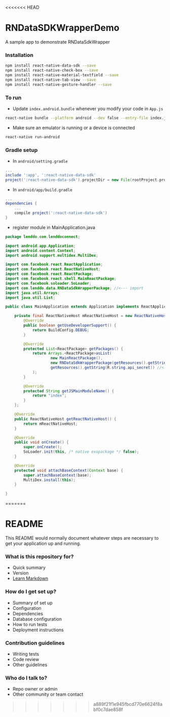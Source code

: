 <<<<<<< HEAD
# RNDataSDKWrapperDemo

A sample app to demonstrate RNDataSdkWrapper


### Installation

```bash
npm install react-native-data-sdk --save
npm install react-native-check-box --save
npm install react-native-material-textfield --save
npm install react-native-tab-view --save
npm install react-native-gesture-handler --save
```

### To run

* Update `index.android.bundle` whenever you modify your code in `App.js`

```bash
react-native bundle --platform android --dev false --entry-file index.js --bundle-output android/app/src/main/assets/index.android.bundle --assets-dest android/app/src/main/res
```
*  Make sure an emulator is running or a device is connected

```bash
react-native run-android
```


### Gradle setup

* In `android/setting.gradle`

```gradle
...
include ':app', ':react-native-data-sdk'
project(':react-native-data-sdk').projectDir = new File(rootProject.projectDir, '../node_modules/react-native-data-sdk/android/app')
```

* In `android/app/build.gradle`

```gradle
...
dependencies {
    ...
    compile project(':react-native-data-sdk')
}
```


* register module in MainApplication.java

```java
package lenddo.com.lenddoconnect;

import android.app.Application;
import android.content.Context;
import android.support.multidex.MultiDex; 

import com.facebook.react.ReactApplication;
import com.facebook.react.ReactNativeHost;
import com.facebook.react.ReactPackage;
import com.facebook.react.shell.MainReactPackage;
import com.facebook.soloader.SoLoader;
import com.lenddo.data.RNDataSdkWrapperPackage; //<--- import
import java.util.Arrays;
import java.util.List;

public class MainApplication extends Application implements ReactApplication {

    private final ReactNativeHost mReactNativeHost = new ReactNativeHost(this) {
        @Override
        public boolean getUseDeveloperSupport() {
            return BuildConfig.DEBUG;
        }

        @Override
        protected List<ReactPackage> getPackages() {
            return Arrays.<ReactPackage>asList(
                    new MainReactPackage(),
                    new RNDataSdkWrapperPackage(getResources().getString(R.string.partner_script_id), 
                    getResources().getString(R.string.api_secret)) //<--- add here
            );
        }

        @Override
        protected String getJSMainModuleName() {
            return "index";
        }
    };

    @Override
    public ReactNativeHost getReactNativeHost() {
        return mReactNativeHost;
    }

    @Override
    public void onCreate() {
        super.onCreate();
        SoLoader.init(this, /* native exopackage */ false);
    }

    @Override
    protected void attachBaseContext(Context base) {
        super.attachBaseContext(base);
        MultiDex.install(this);
    }

}

```
=======
# README #

This README would normally document whatever steps are necessary to get your application up and running.

### What is this repository for? ###

* Quick summary
* Version
* [Learn Markdown](https://bitbucket.org/tutorials/markdowndemo)

### How do I get set up? ###

* Summary of set up
* Configuration
* Dependencies
* Database configuration
* How to run tests
* Deployment instructions

### Contribution guidelines ###

* Writing tests
* Code review
* Other guidelines

### Who do I talk to? ###

* Repo owner or admin
* Other community or team contact
>>>>>>> a889f21f1e945fbcd770e6624f8abf0c7dae858f
